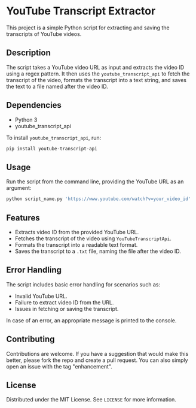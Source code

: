 
# YouTube Transcript Extractor

This project is a simple Python script for extracting and saving the transcripts of YouTube videos.

## Description

The script takes a YouTube video URL as input and extracts the video ID using a regex pattern. It then uses the `youtube_transcript_api` to fetch the transcript of the video, formats the transcript into a text string, and saves the text to a file named after the video ID.

## Dependencies

- Python 3
- youtube_transcript_api

To install `youtube_transcript_api`, run:

```bash
pip install youtube-transcript-api
```

## Usage

Run the script from the command line, providing the YouTube URL as an argument:

```bash
python script_name.py 'https://www.youtube.com/watch?v=your_video_id'
```

## Features

- Extracts video ID from the provided YouTube URL.
- Fetches the transcript of the video using `YouTubeTranscriptApi`.
- Formats the transcript into a readable text format.
- Saves the transcript to a `.txt` file, naming the file after the video ID.

## Error Handling

The script includes basic error handling for scenarios such as:
- Invalid YouTube URL.
- Failure to extract video ID from the URL.
- Issues in fetching or saving the transcript.

In case of an error, an appropriate message is printed to the console.

## Contributing

Contributions are welcome. If you have a suggestion that would make this better, please fork the repo and create a pull request. You can also simply open an issue with the tag "enhancement".

## License

Distributed under the MIT License. See `LICENSE` for more information.
